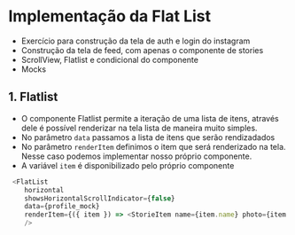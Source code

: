 # Implementação da Flat List

- Exercício para construção da tela de auth e login do instagram
- Construção da tela de feed, com apenas o componente de stories
- ScrollView, Flatlist e condicional do componente
- Mocks

## 1. Flatlist

- O componente Flatlist permite a iteração de uma lista de itens, através dele é possível renderizar na tela lista de maneira muito simples.
- No parâmetro `data` passamos a lista de itens que serão rendizadados
- No parâmetro `renderItem` definimos o item que será renderizado na tela. Nesse caso podemos implementar nosso próprio componente.
- A variável `item` é disponibilizado pelo próprio componente

```js
 <FlatList
    horizontal
    showsHorizontalScrollIndicator={false}
    data={profile_mock}
    renderItem={({ item }) => <StorieItem name={item.name} photo={item.photo} has_storie={item.has_storie} />}
    />
```

